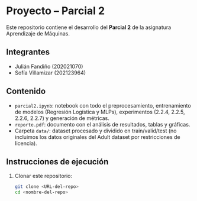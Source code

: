 # Proyecto – Parcial 2

Este repositorio contiene el desarrollo del **Parcial 2** de la asignatura Aprendizaje de Máquinas.

## Integrantes
- Julián Fandiño (202021070)  
- Sofía Villamizar (202123964)  

## Contenido
- `parcial2.ipynb`: notebook con todo el preprocesamiento, entrenamiento de modelos (Regresión Logística y MLPs), experimentos (2.2.4, 2.2.5, 2.2.6, 2.2.7) y generación de métricas.  
- `reporte.pdf`: documento con el análisis de resultados, tablas y gráficas.  
- Carpeta `data/`: dataset procesado y dividido en train/valid/test (no incluimos los datos originales del Adult dataset por restricciones de licencia).  

## Instrucciones de ejecución
1. Clonar este repositorio:  
   ```bash
   git clone <URL-del-repo>
   cd <nombre-del-repo>
   

